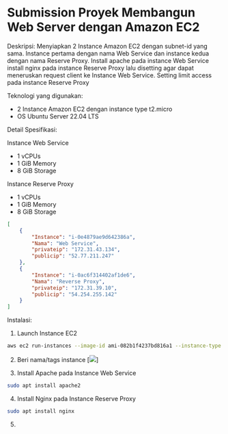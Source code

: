 # Submission Proyek Membangun Web Server dengan Amazon EC2

Deskripsi:
Menyiapkan 2 Instance Amazon EC2 dengan subnet-id yang sama.
Instance pertama dengan nama Web Service dan instance kedua dengan nama Reserve Proxy.
Install apache pada instance Web Service
install nginx pada instance Reserve Proxy lalu disetting agar dapat meneruskan request client ke Instance Web Service.
Setting limit access pada instance Reserve Proxy

Teknologi yang digunakan:
* 2 Instance Amazon EC2 dengan instance type t2.micro
* OS Ubuntu Server 22.04 LTS

Detail Spesifikasi:

Instance Web Service
   * 1 vCPUs
   * 1 GiB Memory
   * 8 GiB Storage

Instance Reserve Proxy
   * 1 vCPUs
   * 1 GiB Memory
   * 8 GiB Storage

```json
[
    {
        "Instance": "i-0e4879ae9d642386a",
        "Nama": "Web Service",
        "privateip": "172.31.43.134",
        "publicip": "52.77.211.247"
    },
    {
        "Instance": "i-0ac6f314402af1de6",
        "Nama": "Reverse Proxy",
        "privateip": "172.31.39.10",
        "publicip": "54.254.255.142"
    }
]
```

Instalasi:

1. Launch Instance EC2
```sh
aws ec2 run-instances --image-id ami-082b1f4237bd816a1 --instance-type t2.micro --key-name erpan --subnet-id subnet-09ef7060c82762b9e --count 2
```

2. Beri nama/tags instance
[![](https://i.imgur.com/NNttgjj.png)]

3. Install Apache pada Instance Web Service
```sh
sudo apt install apache2
```

4. Install Nginx pada Instance Reserve Proxy
```sh
sudo apt install nginx
```

5. 
